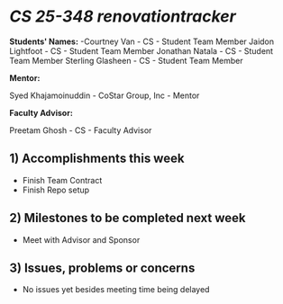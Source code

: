 # *CS 25-348 renovationtracker*

**Students' Names:**
-Courtney Van - CS - Student Team Member
Jaidon Lightfoot - CS - Student Team Member
Jonathan Natala - CS - Student Team Member
Sterling Glasheen - CS - Student Team Member

**Mentor:**

Syed Khajamoinuddin - CoStar Group, Inc - Mentor

**Faculty Advisor:**

Preetam Ghosh - CS - Faculty Advisor

## 1) Accomplishments this week ##
   - Finish Team Contract
   - Finish Repo setup

## 2) Milestones to be completed next week ##
   - Meet with Advisor and Sponsor

## 3) Issues, problems or concerns ##
   - No issues yet besides meeting time being delayed
  
   


